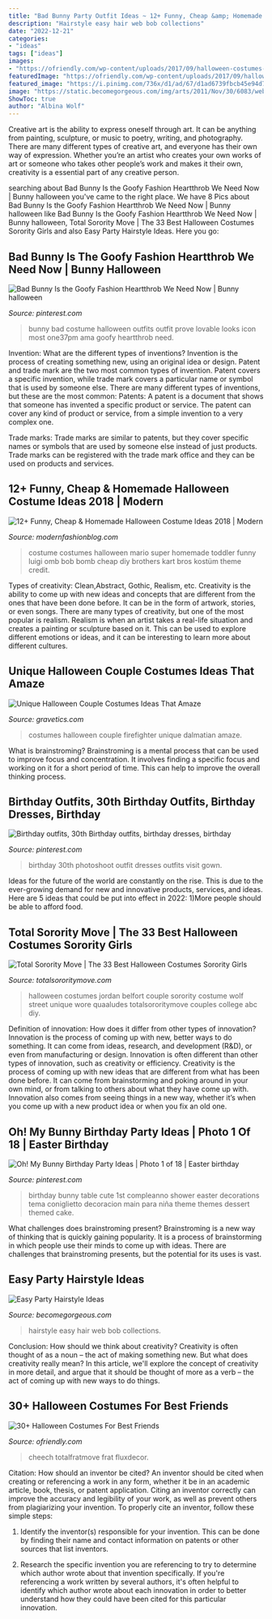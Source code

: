 ```yaml
---
title: "Bad Bunny Party Outfit Ideas ~ 12+ Funny, Cheap &amp; Homemade Halloween Costume Ideas 2018"
description: "Hairstyle easy hair web bob collections"
date: "2022-12-21"
categories:
- "ideas"
tags: ["ideas"]
images:
- "https://ofriendly.com/wp-content/uploads/2017/09/halloween-costumes-friends/22-halloween-costumes-for-best-friends.jpg"
featuredImage: "https://ofriendly.com/wp-content/uploads/2017/09/halloween-costumes-friends/22-halloween-costumes-for-best-friends.jpg"
featured_image: "https://i.pinimg.com/736x/d1/ad/67/d1ad6739fbcb45e94d74715115a8210f.jpg"
image: "https://static.becomegorgeous.com/img/arts/2011/Nov/30/6083/web_collections1.jpg"
ShowToc: true
author: "Albina Wolf"
---
```



Creative art is the ability to express oneself through art. It can be anything from painting, sculpture, or music to poetry, writing, and photography. There are many different types of creative art, and everyone has their own way of expression. Whether you’re an artist who creates your own works of art or someone who takes other people’s work and makes it their own, creativity is a essential part of any creative person.

	

		
searching about Bad Bunny Is the Goofy Fashion Heartthrob We Need Now | Bunny halloween you've came to the right place. We have 8 Pics about Bad Bunny Is the Goofy Fashion Heartthrob We Need Now | Bunny halloween like Bad Bunny Is the Goofy Fashion Heartthrob We Need Now | Bunny halloween, Total Sorority Move | The 33 Best Halloween Costumes Sorority Girls and also Easy Party Hairstyle Ideas. Here you go:
		
    
## Bad Bunny Is The Goofy Fashion Heartthrob We Need Now | Bunny Halloween

<img loading=lazy src="https://i.pinimg.com/736x/c7/8a/8c/c78a8cb3b067f065a8f6e9b3b4a2909c.jpg" onerror="this.onerror=null;this.src='https://tse4.mm.bing.net/th?id=OIP.qIF0oLmmia2mQdI8Gps60wHaKz&amp;pid=15.1';" alt="Bad Bunny Is the Goofy Fashion Heartthrob We Need Now | Bunny halloween">

_Source: pinterest.com_

>bunny bad costume halloween outfits outfit prove lovable looks icon most one37pm ama goofy heartthrob need. 

	

Invention: What are the different types of inventions?
Invention is the process of creating something new, using an original idea or design. Patent and trade mark are the two most common types of invention. Patent covers a specific invention, while trade mark covers a particular name or symbol that is used by someone else. There are many different types of inventions, but these are the most common:
Patents: A patent is a document that shows that someone has invented a specific product or service. The patent can cover any kind of product or service, from a simple invention to a very complex one.

Trade marks: Trade marks are similar to patents, but they cover specific names or symbols that are used by someone else instead of just products. Trade marks can be registered with the trade mark office and they can be used on products and services.

    
## 12+ Funny, Cheap &amp; Homemade Halloween Costume Ideas 2018 | Modern

<img loading=lazy src="http://modernfashionblog.com/wp-content/uploads/2018/08/12-Funny-Cheap-Homemade-Halloween-Costume-Ideas-2018-3.jpg" onerror="this.onerror=null;this.src='https://tse2.mm.bing.net/th?id=OIP.gqNm0VPTN_QRV-RbkV1aJAHaLH&amp;pid=15.1';" alt="12+ Funny, Cheap &amp; Homemade Halloween Costume Ideas 2018 | Modern">

_Source: modernfashionblog.com_

>costume costumes halloween mario super homemade toddler funny luigi omb bob bomb cheap diy brothers kart bros kostüm theme credit. 

	

Types of creativity: Clean,Abstract, Gothic, Realism, etc.
Creativity is the ability to come up with new ideas and concepts that are different from the ones that have been done before. It can be in the form of artwork, stories, or even songs. There are many types of creativity, but one of the most popular is realism. Realism is when an artist takes a real-life situation and creates a painting or sculpture based on it. This can be used to explore different emotions or ideas, and it can be interesting to learn more about different cultures.

    
## Unique Halloween Couple Costumes Ideas That Amaze

<img loading=lazy src="https://www.gravetics.com/wp-content/uploads/2017/07/Dalmatian-Firefighter.jpg" onerror="this.onerror=null;this.src='https://tse2.mm.bing.net/th?id=OIP.2GyKmF6GvnY-WS6n4MIymwHaJ4&amp;pid=15.1';" alt="Unique Halloween Couple Costumes Ideas That Amaze">

_Source: gravetics.com_

>costumes halloween couple firefighter unique dalmatian amaze. 

	

What is brainstroming?
Brainstroming is a mental process that can be used to improve focus and concentration. It involves finding a specific focus and working on it for a short period of time. This can help to improve the overall thinking process.

    
## Birthday Outfits, 30th Birthday Outfits, Birthday Dresses, Birthday

<img loading=lazy src="https://i.pinimg.com/736x/d1/ad/67/d1ad6739fbcb45e94d74715115a8210f.jpg" onerror="this.onerror=null;this.src='https://tse4.mm.bing.net/th?id=OIP.kHb2DszSn6byaaJsfY-QKgHaLV&amp;pid=15.1';" alt="Birthday outfits, 30th Birthday outfits, birthday dresses, birthday">

_Source: pinterest.com_

>birthday 30th photoshoot outfit dresses outfits visit gown. 

	

Ideas for the future of the world are constantly on the rise. This is due to the ever-growing demand for new and innovative products, services, and ideas. Here are 5 ideas that could be put into effect in 2022: 1)More people should be able to afford food. 

    
## Total Sorority Move | The 33 Best Halloween Costumes Sorority Girls

<img loading=lazy src="http://cdn.totalsororitymove.com/wp-content/uploads/2015/11/b448b956162057c4e83fcc5f36cd649a.jpg" onerror="this.onerror=null;this.src='https://tse3.mm.bing.net/th?id=OIP.iU1uGkSq9b9AhokKWYhUWAHaIV&amp;pid=15.1';" alt="Total Sorority Move | The 33 Best Halloween Costumes Sorority Girls">

_Source: totalsororitymove.com_

>halloween costumes jordan belfort couple sorority costume wolf street unique wore quaaludes totalsororitymove couples college abc diy. 

	

Definition of innovation: How does it differ from other types of innovation?
Innovation is the process of coming up with new, better ways to do something. It can come from ideas, research, and development (R&D), or even from manufacturing or design. Innovation is often different than other types of innovation, such as creativity or efficiency.
Creativity is the process of coming up with new ideas that are different from what has been done before. It can come from brainstorming and poking around in your own mind, or from talking to others about what they have come up with. Innovation also comes from seeing things in a new way, whether it’s when you come up with a new product idea or when you fix an old one.

    
## Oh! My Bunny Birthday Party Ideas | Photo 1 Of 18 | Easter Birthday

<img loading=lazy src="https://i.pinimg.com/736x/4f/54/fa/4f54fa889c4842fd50827bb00bc25d47.jpg" onerror="this.onerror=null;this.src='https://tse1.mm.bing.net/th?id=OIP.Epb0p3O8tdXHOJ1-IBxatQHaLr&amp;pid=15.1';" alt="Oh! My Bunny Birthday Party Ideas | Photo 1 of 18 | Easter birthday">

_Source: pinterest.com_

>birthday bunny table cute 1st compleanno shower easter decorations tema coniglietto decoracion main para niña theme themes dessert themed cake. 

	

What challenges does brainstroming present?
Brainstroming is a new way of thinking that is quickly gaining popularity. It is a process of brainstorming in which people use their minds to come up with ideas. There are challenges that brainstroming presents, but the potential for its uses is vast.

    
## Easy Party Hairstyle Ideas

<img loading=lazy src="https://static.becomegorgeous.com/img/arts/2011/Nov/30/6083/web_collections1.jpg" onerror="this.onerror=null;this.src='https://tse1.mm.bing.net/th?id=OIP.mfxqkIofjUlBzp7971KwsQHaKi&amp;pid=15.1';" alt="Easy Party Hairstyle Ideas">

_Source: becomegorgeous.com_

>hairstyle easy hair web bob collections. 

	

Conclusion: How should we think about creativity?
Creativity is often thought of as a noun – the act of making something new. But what does creativity really mean? In this article, we'll explore the concept of creativity in more detail, and argue that it should be thought of more as a verb – the act of coming up with new ways to do things.

    
## 30+ Halloween Costumes For Best Friends

<img loading=lazy src="https://ofriendly.com/wp-content/uploads/2017/09/halloween-costumes-friends/22-halloween-costumes-for-best-friends.jpg" onerror="this.onerror=null;this.src='https://tse1.mm.bing.net/th?id=OIP.nroumxJr263HYzdtWcUMNAHaJ4&amp;pid=15.1';" alt="30+ Halloween Costumes For Best Friends">

_Source: ofriendly.com_

>cheech totalfratmove frat fluxdecor. 

	

Citation: How should an inventor be cited?
An inventor should be cited when creating or referencing a work in any form, whether it be in an academic article, book, thesis, or patent application. Citing an inventor correctly can improve the accuracy and legibility of your work, as well as prevent others from plagiarizing your invention. To properly cite an inventor, follow these simple steps:
1. Identify the inventor(s) responsible for your invention. This can be done by finding their name and contact information on patents or other sources that list inventors.

2. Research the specific invention you are referencing to try to determine which author wrote about that invention specifically. If you're referencing a work written by several authors, it's often helpful to identify which author wrote about each innovation in order to better understand how they could have been cited for this particular innovation.


